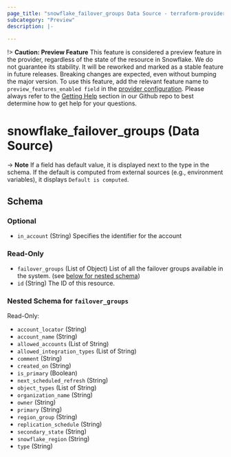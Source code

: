 ```yaml
---
page_title: "snowflake_failover_groups Data Source - terraform-provider-snowflake"
subcategory: "Preview"
description: |-
  
---
```


!> **Caution: Preview Feature** This feature is considered a preview feature in the provider, regardless of the state of the resource in Snowflake. We do not guarantee its stability. It will be reworked and marked as a stable feature in future releases. Breaking changes are expected, even without bumping the major version. To use this feature, add the relevant feature name to `preview_features_enabled field` in the [provider configuration](https://registry.terraform.io/providers/Snowflake-Labs/snowflake/latest/docs#schema). Please always refer to the [Getting Help](https://github.com/Snowflake-Labs/terraform-provider-snowflake?tab=readme-ov-file#getting-help) section in our Github repo to best determine how to get help for your questions.

# snowflake_failover_groups (Data Source)





-> **Note** If a field has default value, it is displayed next to the type in the schema. If the default is computed from external sources (e.g., environment variables), it displays `Default is computed`.

<!-- schema generated by tfplugindocs -->
## Schema

### Optional

- `in_account` (String) Specifies the identifier for the account

### Read-Only

- `failover_groups` (List of Object) List of all the failover groups available in the system. (see [below for nested schema](#nestedatt--failover_groups))
- `id` (String) The ID of this resource.

<a id="nestedatt--failover_groups"></a>
### Nested Schema for `failover_groups`

Read-Only:

- `account_locator` (String)
- `account_name` (String)
- `allowed_accounts` (List of String)
- `allowed_integration_types` (List of String)
- `comment` (String)
- `created_on` (String)
- `is_primary` (Boolean)
- `next_scheduled_refresh` (String)
- `object_types` (List of String)
- `organization_name` (String)
- `owner` (String)
- `primary` (String)
- `region_group` (String)
- `replication_schedule` (String)
- `secondary_state` (String)
- `snowflake_region` (String)
- `type` (String)
